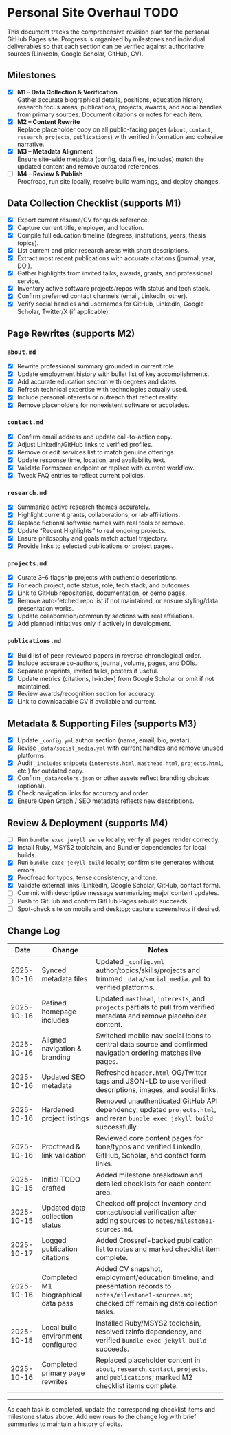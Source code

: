 # Personal Site Overhaul TODO

This document tracks the comprehensive revision plan for the personal GitHub Pages site. Progress is organized by milestones and individual deliverables so that each section can be verified against authoritative sources (LinkedIn, Google Scholar, GitHub, CV).

## Milestones

- [x] **M1 – Data Collection & Verification**  
  Gather accurate biographical details, positions, education history, research focus areas, publications, projects, awards, and social handles from primary sources. Document citations or notes for each item.
- [x] **M2 – Content Rewrite**  
  Replace placeholder copy on all public-facing pages (`about`, `contact`, `research`, `projects`, `publications`) with verified information and cohesive narrative.
- [x] **M3 – Metadata Alignment**  
  Ensure site-wide metadata (config, data files, includes) match the updated content and remove outdated references.
- [ ] **M4 – Review & Publish**  
  Proofread, run site locally, resolve build warnings, and deploy changes.

## Data Collection Checklist (supports M1)

- [x] Export current résumé/CV for quick reference.  
- [x] Capture current title, employer, and location.  
- [x] Compile full education timeline (degrees, institutions, years, thesis topics).  
- [x] List current and prior research areas with short descriptions.  
- [x] Extract most recent publications with accurate citations (journal, year, DOI).  
- [x] Gather highlights from invited talks, awards, grants, and professional service.  
- [x] Inventory active software projects/repos with status and tech stack.  
- [x] Confirm preferred contact channels (email, LinkedIn, other).  
- [x] Verify social handles and usernames for GitHub, LinkedIn, Google Scholar, Twitter/X (if applicable).

## Page Rewrites (supports M2)

### `about.md`
- [x] Rewrite professional summary grounded in current role.  
- [x] Update employment history with bullet list of key accomplishments.  
- [x] Add accurate education section with degrees and dates.  
- [x] Refresh technical expertise with technologies actually used.  
- [x] Include personal interests or outreach that reflect reality.  
- [x] Remove placeholders for nonexistent software or accolades.

### `contact.md`
- [x] Confirm email address and update call-to-action copy.  
- [x] Adjust LinkedIn/GitHub links to verified profiles.  
- [x] Remove or edit services list to match genuine offerings.  
- [x] Update response time, location, and availability text.  
- [x] Validate Formspree endpoint or replace with current workflow.  
- [x] Tweak FAQ entries to reflect current policies.

### `research.md`
- [x] Summarize active research themes accurately.  
- [x] Highlight current grants, collaborations, or lab affiliations.  
- [x] Replace fictional software names with real tools or remove.  
- [x] Update “Recent Highlights” to real ongoing projects.  
- [x] Ensure philosophy and goals match actual trajectory.  
- [x] Provide links to selected publications or project pages.

### `projects.md`
- [x] Curate 3–6 flagship projects with authentic descriptions.  
- [x] For each project, note status, role, tech stack, and outcomes.  
- [x] Link to GitHub repositories, documentation, or demo pages.  
- [x] Remove auto-fetched repo list if not maintained, or ensure styling/data presentation works.  
- [x] Update collaboration/community sections with real affiliations.  
- [x] Add planned initiatives only if actively in development.

### `publications.md`
- [x] Build list of peer-reviewed papers in reverse chronological order.  
- [x] Include accurate co-authors, journal, volume, pages, and DOIs.  
- [x] Separate preprints, invited talks, posters if useful.  
- [x] Update metrics (citations, h-index) from Google Scholar or omit if not maintained.  
- [x] Review awards/recognition section for accuracy.  
- [x] Link to downloadable CV if available and current.

## Metadata & Supporting Files (supports M3)

- [x] Update `_config.yml` author section (name, email, bio, avatar).  
- [x] Revise `_data/social_media.yml` with current handles and remove unused platforms.  
- [x] Audit `_includes` snippets (`interests.html`, `masthead.html`, `projects.html`, etc.) for outdated copy.  
- [x] Confirm `_data/colors.json` or other assets reflect branding choices (optional).  
- [x] Check navigation links for accuracy and order.  
- [x] Ensure Open Graph / SEO metadata reflects new descriptions.  

## Review & Deployment (supports M4)

- [ ] Run `bundle exec jekyll serve` locally; verify all pages render correctly.  
- [x] Install Ruby, MSYS2 toolchain, and Bundler dependencies for local builds.  
- [x] Run `bundle exec jekyll build` locally; confirm site generates without errors.  
- [x] Proofread for typos, tense consistency, and tone.  
- [x] Validate external links (LinkedIn, Google Scholar, GitHub, contact form).  
- [ ] Commit with descriptive message summarizing major content updates.  
- [ ] Push to GitHub and confirm GitHub Pages rebuild succeeds.  
- [ ] Spot-check site on mobile and desktop; capture screenshots if desired.

## Change Log

| Date | Change | Notes |
| --- | --- | --- |
| 2025-10-16 | Synced metadata files | Updated `_config.yml` author/topics/skills/projects and trimmed `_data/social_media.yml` to verified platforms. |
| 2025-10-16 | Refined homepage includes | Updated `masthead`, `interests`, and `projects` partials to pull from verified metadata and remove placeholder content. |
| 2025-10-16 | Aligned navigation & branding | Switched mobile nav social icons to central data source and confirmed navigation ordering matches live pages. |
| 2025-10-16 | Updated SEO metadata | Refreshed `header.html` OG/Twitter tags and JSON-LD to use verified descriptions, images, and social links. |
| 2025-10-16 | Hardened project listings | Removed unauthenticated GitHub API dependency, updated `projects.html`, and reran `bundle exec jekyll build` successfully. |
| 2025-10-16 | Proofread & link validation | Reviewed core content pages for tone/typos and verified LinkedIn, GitHub, Scholar, and contact form links. |
| 2025-10-15 | Initial TODO drafted | Added milestone breakdown and detailed checklists for each content area. |
| 2025-10-15 | Updated data collection status | Checked off project inventory and contact/social verification after adding sources to `notes/milestone1-sources.md`. |
| 2025-10-17 | Logged publication citations | Added Crossref-backed publication list to notes and marked checklist item complete. |
| 2025-10-16 | Completed M1 biographical data pass | Added CV snapshot, employment/education timeline, and presentation records to `notes/milestone1-sources.md`; checked off remaining data collection tasks. |
| 2025-10-15 | Local build environment configured | Installed Ruby/MSYS2 toolchain, resolved tzinfo dependency, and verified `bundle exec jekyll build` succeeds. |
| 2025-10-16 | Completed primary page rewrites | Replaced placeholder content in `about`, `research`, `contact`, `projects`, and `publications`; marked M2 checklist items complete. |

---

As each task is completed, update the corresponding checklist items and milestone status above. Add new rows to the change log with brief summaries to maintain a history of edits.
